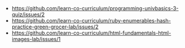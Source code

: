 * https://github.com/learn-co-curriculum/programming-univbasics-3-quiz/issues/2
* https://github.com/learn-co-curriculum/ruby-enumerables-hash-practice-green-grocer-lab/issues/2
* https://github.com/learn-co-curriculum/html-fundamentals-html-images-lab/issues/1
